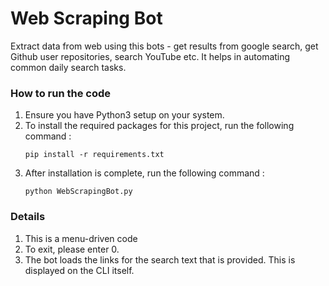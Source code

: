 # Web Scraping Bot
Extract data from web using this bots - get results from google search, get Github user repositories, search YouTube etc. It helps in automating common daily search tasks.

### How to run the code
1. Ensure you have Python3 setup on your system.
2. To install the required packages for this project, run the following command :
    ```
    pip install -r requirements.txt
    ```
3. After installation is complete, run the following command :
    ```
    python WebScrapingBot.py
    ```

### Details
1. This is a menu-driven code
2. To exit, please enter 0.
3. The bot loads the links for the search text that is provided. This is displayed on the CLI itself.